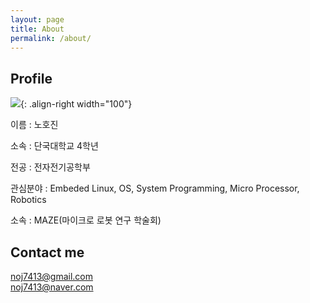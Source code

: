 ```yaml
---
layout: page
title: About
permalink: /about/
---
```


## Profile

![](../images/404.jpg){: .align-right width="100"}

이름 : 노호진

소속 : 단국대학교 4학년

전공 : 전자전기공학부

관심분야 : Embeded Linux, OS, System Programming, Micro Processor, Robotics

소속 : MAZE(마이크로 로봇 연구 학술회)

## Contact me

noj7413@gmail.com   
noj7413@naver.com
